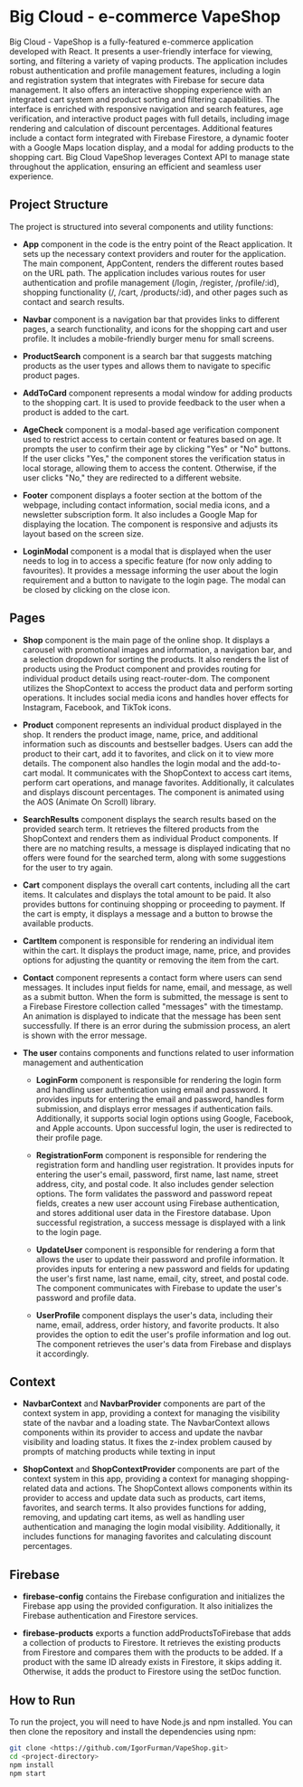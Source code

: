 # Big Cloud - e-commerce VapeShop

Big Cloud - VapeShop is a fully-featured e-commerce application developed with React. It presents a user-friendly interface for viewing, sorting, and filtering a variety of vaping products. The application includes robust authentication and profile management features, including a login and registration system that integrates with Firebase for secure data management. It also offers an interactive shopping experience with an integrated cart system and product sorting and filtering capabilities. The interface is enriched with responsive navigation and search features, age verification, and interactive product pages with full details, including image rendering and calculation of discount percentages. Additional features include a contact form integrated with Firebase Firestore, a dynamic footer with a Google Maps location display, and a modal for adding products to the shopping cart. Big Cloud VapeShop leverages Context API to manage state throughout the application, ensuring an efficient and seamless user experience.

## Project Structure

The project is structured into several components and utility functions:


- **App** component in the code is the entry point of the React application. It sets up the necessary context providers and router for the application. The main component, AppContent, renders the different routes based on the URL path. The application includes various routes for user authentication and profile management (/login, /register, /profile/:id), shopping functionality (/, /cart, /products/:id), and other pages such as contact and search results.

- **Navbar** component is a navigation bar that provides links to different pages, a search functionality, and icons for the shopping cart and user profile. It includes a mobile-friendly burger menu for small screens.

- **ProductSearch** component is a search bar that suggests matching products as the user types and allows them to navigate to specific product pages.

- **AddToCard** component represents a modal window for adding products to the shopping cart. It is used to provide feedback to the user when a product is added to the cart.

- **AgeCheck** component is a modal-based age verification component used to restrict access to certain content or features based on age. It prompts the user to confirm their age by clicking "Yes" or "No" buttons. If the user clicks "Yes," the component stores the verification status in local storage, allowing them to access the content. Otherwise, if the user clicks "No," they are redirected to a different website.

- **Footer** component displays a footer section at the bottom of the webpage, including contact information, social media icons, and a newsletter subscription form. It also includes a Google Map for displaying the location. The component is responsive and adjusts its layout based on the screen size.

- **LoginModal** component is a modal that is displayed when the user needs to log in to access a specific feature (for now only adding to favourites). It provides a message informing the user about the login requirement and a button to navigate to the login page. The modal can be closed by clicking on the close icon.

## Pages

- **Shop** component is the main page of the online shop. It displays a carousel with promotional images and information, a navigation bar, and a selection dropdown for sorting the products. It also renders the list of products using the Product component and provides routing for individual product details using react-router-dom. The component utilizes the ShopContext to access the product data and perform sorting operations. It includes social media icons and handles hover effects for Instagram, Facebook, and TikTok icons.

- **Product** component represents an individual product displayed in the shop. It renders the product image, name, price, and additional information such as discounts and bestseller badges. Users can add the product to their cart, add it to favorites, and click on it to view more details. The component also handles the login modal and the add-to-cart modal. It communicates with the ShopContext to access cart items, perform cart operations, and manage favorites. Additionally, it calculates and displays discount percentages. The component is animated using the AOS (Animate On Scroll) library.

- **SearchResults** component displays the search results based on the provided search term. It retrieves the filtered products from the ShopContext and renders them as individual Product components. If there are no matching results, a message is displayed indicating that no offers were found for the searched term, along with some suggestions for the user to try again.

- **Cart** component displays the overall cart contents, including all the cart items. It calculates and displays the total amount to be paid. It also provides buttons for continuing shopping or proceeding to payment. If the cart is empty, it displays a message and a button to browse the available products.

- **CartItem** component is responsible for rendering an individual item within the cart. It displays the product image, name, price, and provides options for adjusting the quantity or removing the item from the cart.

- **Contact** component represents a contact form where users can send messages. It includes input fields for name, email, and message, as well as a submit button. When the form is submitted, the message is sent to a Firebase Firestore collection called "messages" with the timestamp. An animation is displayed to indicate that the message has been sent successfully. If there is an error during the submission process, an alert is shown with the error message.

- **The user** contains components and functions related to user information management and authentication

  - **LoginForm** component is responsible for rendering the login form and handling user authentication using email and password. It provides inputs for entering the email and password, handles form submission, and displays error messages if authentication fails. Additionally, it supports social login options using Google, Facebook, and Apple accounts. Upon successful login, the user is redirected to their profile page.

  - **RegistrationForm** component is responsible for rendering the registration form and handling user registration. It provides inputs for entering the user's email, password, first name, last name, street address, city, and postal code. It also includes gender selection options. The form validates the password and password repeat fields, creates a new user account using Firebase authentication, and stores additional user data in the Firestore database. Upon successful registration, a success message is displayed with a link to the login page.

  - **UpdateUser** component is responsible for rendering a form that allows the user to update their password and profile information. It provides inputs for entering a new password and fields for updating the user's first name, last name, email, city, street, and postal code. The component communicates with Firebase to update the user's password and profile data.

  - **UserProfile** component displays the user's data, including their name, email, address, order history, and favorite products. It also provides the option to edit the user's profile information and log out. The component retrieves the user's data from Firebase and displays it accordingly.

## Context

- **NavbarContext** and **NavbarProvider** components are part of the context system in app, providing a context for managing the visibility state of the navbar and a loading state. The NavbarContext allows components within its provider to access and update the navbar visibility and loading status. It fixes the z-index problem caused by prompts of matching products while texting in input

- **ShopContext** and **ShopContextProvider**  components are part of the context system in this app, providing a context for managing shopping-related data and actions. The ShopContext allows components within its provider to access and update data such as products, cart items, favorites, and search terms. It also provides functions for adding, removing, and updating cart items, as well as handling user authentication and managing the login modal visibility. Additionally, it includes functions for managing favorites and calculating discount percentages.

## Firebase

- **firebase-config** contains the Firebase configuration and initializes the Firebase app using the provided configuration. It also initializes the Firebase authentication and Firestore services.

- **firebase-products** exports a function addProductsToFirebase that adds a collection of products to Firestore. It retrieves the existing products from Firestore and compares them with the products to be added. If a product with the same ID already exists in Firestore, it skips adding it. Otherwise, it adds the product to Firestore using the setDoc function.

## How to Run

To run the project, you will need to have Node.js and npm installed. You can then clone the repository and install the dependencies using npm:

```bash
git clone <https://github.com/IgorFurman/VapeShop.git>
cd <project-directory>
npm install
npm start
```
